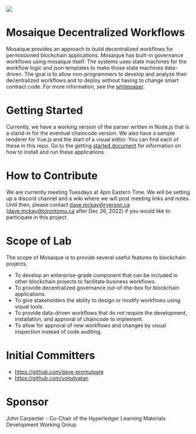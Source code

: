 ![](E:\projects\CRL\mosaique-decentralized-workflows-1\documentation\MosaiqueLogo.svg)

# Mosaique Decentralized Workflows

Mosaique provides an approach to build decentralized workflows for permissioned blockchain applications.  Mosaique has built-in governance workflows using mosaique itself.  The systems uses state machines for the workflow logic and json templates to make those state machines data-driven.  The goal is to allow non-programmers to develop and analyze their decentralized workflows and to deploy without having to change smart contract code.  For more information, see the [whitepaper](https://github.com/dave-promulgare/mosaique-decentralized-workflows-1/blob/main/documentation/whitepaper.md).

# Getting Started

Currently, we have a working version of the parser written in Node.js that is a stand-in for the eventual chaincode version.  We also have a sample renderer for Vue.js and the start of a visual editor.  You can find each of these in this repo. Go to the getting [started document](https://github.com/dave-promulgare/mosaique-decentralized-workflows-1/blob/main/documentation/gettingstarted.md) for information on how to install and run these applications.

# How to Contribute

We are currently meeting Tuesdays at 4pm Eastern Time.  We will be setting up a discord channel and a wiki where we will post meeting links and notes.  Until then, please contact dave.mckay@ryerson.ca (dave.mckay@torontomu.ca after Dec 26, 2022) if you would like to participate in this project.

# Scope of Lab
The scope of Mosaique is to provide several useful features to blockchain projects.
- To develop an enterprise-grade component that can be included in other blockchain projects to facilitate business workflows.  
- To provide decentralized governance out-of-the-box for blockchain applications.  
- To give stakeholders the ability to design or modify workflows using visual tools.
- To provide data-driven workflows that do not require the development, installation, and approval of chaincode to implement.
- To allow for approval of new workflows and changes by visual inspection instead of code auditing.

# Initial Committers
- https://github.com/dave-promulgare
- https://github.com/volodyatan

# Sponsor
John Carpenter - Co-Chair of the Hyperledger Learning Materials Development Working Group 
